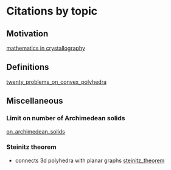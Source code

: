 # Citations by topic

## Motivation

[mathematics in crystallography](https://www.jstor.org/stable/30214185)

## Definitions

[twenty_problems_on_convex_polyhedra](https://www.jstor.org/stable/3612678)

## Miscellaneous 

### Limit on number of Archimedean solids

[on_archimedean_solids](https://www.jstor.org/stable/27961672)

### Steinitz theorem 

- connects 3d polyhedra with planar graphs
[steinitz_theorem](https://matthewkendall.github.io/assets/steinitz.pdf)